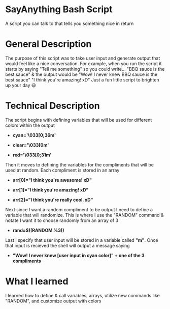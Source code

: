 # SayAnything Bash Script
A script you can talk to that tells you something nice in return


# General Description
The purpose of this script was to take user input and generate output that would feel like a nice conversation.
For example, when you run the script it starts by saying "Tell me something" so you could write... 
"BBQ sauce is the best sauce" & the output would be 
"Wow! I never knew BBQ sauce is the best sauce" 
"I think you're amazing! xD"
Just a fun little script to brighten up your day 😃


# Technical Description
The script begins with defining variables that will be used for different colors within the output

- **cyan='\033[0;36m'**

- **clear='\033[0m'**

- **red='\033[0;31m'**


Then it moves to defining the variables for the compliments that will be used at random. Each compliment is stored in an array

- **arr[0]="I think you're awesome! xD"**

- **arr[1]="I think you're amazing! xD"**

- **arr[2]="I think you're really cool. xD"**


Next since I want a random compliment to be output I need to define a variable that will randomize. This is where I use the "RANDOM" command & notate I want it to choose randomly from an array of 3
- **rand=$((RANDOM %3))**

Last I specify that user input will be stored in a variable called **"m"**. Once that input is recieved the shell will output a message saying 
- **"Wow! I never knew [user input in cyan color]" + one of the 3 compliments**


# What I learned

I learned how to define & call variables, arrays, utilize new commands like "RANDOM", and customize output with colors
